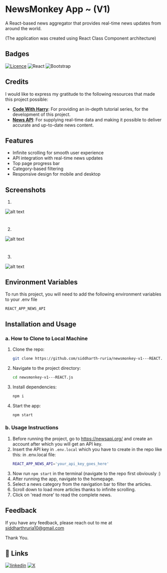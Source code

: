 
# NewsMonkey App ~ (V1) 

A React-based news aggregator that provides real-time news updates from around the world.

(The application was created using React Class Component architecture)
## Badges




[![Licence](https://img.shields.io/github/license/Ileriayo/markdown-badges?style=for-the-badge)](./LICENSE)
![React](https://img.shields.io/badge/react-%2320232a.svg?style=for-the-badge&logo=react&logoColor=%2361DAFB)
![Bootstrap](https://img.shields.io/badge/bootstrap-%238511FA.svg?style=for-the-badge&logo=bootstrap&logoColor=white)
## Credits

I would like to express my gratitude to the following resources that made this project possible:

- **[Code With Harry](https://www.youtube.com/@CodeWithHarry)**: For providing an in-depth tutorial series, for the development of this project.
- **[News API](https://newsapi.org/)**: For supplying real-time data and making it possible to deliver accurate and up-to-date news content.




## Features

- Infinite scrolling for smooth user experience
- API integration with real-time news updates
- Top page progress bar
- Category-based filtering
- Responsive design for mobile and desktop


## Screenshots

1. 
![alt text](https://github.com/siddharth-ruria/newsmonkey-v2---REACT.js/blob/main/public/screenshots/two.png?raw=true)

#
2.
![alt text](https://github.com/siddharth-ruria/newsmonkey-v2---REACT.js/blob/main/public/screenshots/one.png?raw=true)

#
3.
![alt text](https://github.com/siddharth-ruria/newsmonkey-v2---REACT.js/blob/main/public/screenshots/three.png?raw=true)
## Environment Variables

To run this project, you will need to add the following environment variables to your .env file

`REACT_APP_NEWS_API`


## Installation and Usage

### a. How to Clone to Local Machine

1. Clone the repo:
   ```bash
   git clone https://github.com/siddharth-ruria/newsmonkey-v1---REACT.js.git
   ```

2. Navigate to the project directory:
   ```bash
   cd newsmonkey-v1---REACT.js
   ```

3. Install dependencies:
   ```bash
   npm i
   ```

4. Start the app:
   ```bash
   npm start
   ```

### b. Usage Instructions
1. Before running the project, go to https://newsapi.org/ and create an account after which you will get an API key.
2. Insert the API key in ``` .env.local ``` which you have to create in the repo like this: 
in .env.local file:
   ```bash
   REACT_APP_NEWS_API='your_api_key_goes_here'
   ```
3. Now run ``` npm start ``` in the terminal (navigate to the repo first obviously :)
1. After running the app, navigate to the homepage.
2. Select a news category from the navigation bar to filter the articles.
3. Scroll down to load more articles thanks to infinite scrolling.
4. Click on 'read more' to read the complete news.
## Feedback

If you have any feedback, please reach out to me at siddharthruria10@gmail.com

Thank You.
## 🔗 Links
[![linkedin](https://img.shields.io/badge/linkedin-0A66C2?style=for-the-badge&logo=linkedin&logoColor=white)](https://www.linkedin.com/in/ruria-siddharth/)
[![X](https://img.shields.io/badge/X-%23000000.svg?style=for-the-badge&logo=X&logoColor=white)](https://x.com/ruriaxcodes)


